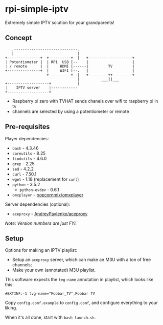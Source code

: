 # rpi-simple-iptv

Extremely simple IPTV solution for your grandparents!


## Concept

```
   .-----------------------------.
   |                             | 
+---------------+  +----------+  |   +--------------------+
| Potentiometer |  | RPi  USB [--    |                    |
| / remote      |  |     HDMI [------|         TV         |
+---------------+  |     WIFI [--.   |                    |
                   +----------+  |   +---------++---------+
                                 |          ___||___
+-------------------+            |
|    IPTV server    |------------
+-------------------+
```

- Raspberry pi zero with TVHAT sends chanels over wifi to raspberry pi in tv
- channels are selected by using a potentiometer or remote

## Pre-requisites

Player dependencies:

* `bash` - 4.3.46
* `coreutils` - 8.25
* `findutils` - 4.6.0
* `grep` - 2.25
* `sed` - 4.2.2
* `curl` - 7.50.1
* `wget` - 1.18 (replacement for `curl`)
* `python` - 3.5.2
    * `python-evdev` - 0.6.1
* `omxplayer` - [popcornmix/omxplayer](https://github.com/popcornmix/omxplayer)

Server dependencies (optional):

* `aceproxy` - [AndreyPavlenko/aceproxy](https://github.com/AndreyPavlenko/aceproxy)

_Note: Version numbers are just FYI._


## Setup

Options for making an IPTV playlist:

* Setup an `aceproxy` server, which can make an M3U with a ton of free channels;
* Make your own (annotated) M3U playlist.

This software expects the `tvg-name` annotation in playlist, which looks like this:

```
#EXTINF:-1 tvg-name="Foobar_TV",Foobar TV
```

Copy `config.conf.example` to `config.conf`, and configure everything to your liking.

When it's all done, start with `bash launch.sh`.

